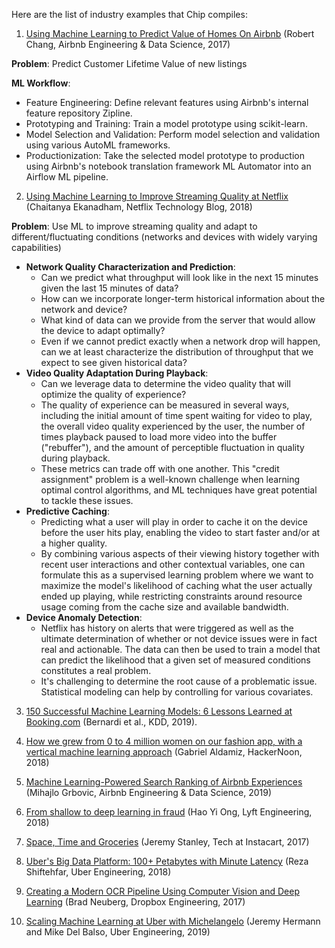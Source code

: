 Here are the list of industry examples that Chip compiles:

1. [Using Machine Learning to Predict Value of Homes On Airbnb](https://medium.com/airbnb-engineering/using-machine-learning-to-predict-value-of-homes-on-airbnb-9272d3d4739d) (Robert Chang, Airbnb Engineering & Data Science, 2017)

**Problem**: Predict Customer Lifetime Value of new listings

**ML Workflow**:

- Feature Engineering: Define relevant features using Airbnb's internal feature repository Zipline.
- Prototyping and Training: Train a model prototype using scikit-learn.
- Model Selection and Validation: Perform model selection and validation using various AutoML frameworks.
- Productionization: Take the selected model prototype to production using Airbnb's notebook translation framework ML Automator into an Airflow ML pipeline.

2. [Using Machine Learning to Improve Streaming Quality at Netflix](https://medium.com/netflix-techblog/using-machine-learning-to-improve-streaming-quality-at-netflix-9651263ef09f) (Chaitanya Ekanadham, Netflix Technology Blog, 2018)

**Problem**: Use ML to improve streaming quality and adapt to different/fluctuating conditions (networks and devices with widely varying capabilities)

- **Network Quality Characterization and Prediction**:
	- Can we predict what throughput will look like in the next 15 minutes given the last 15 minutes of data?
	- How can we incorporate longer-term historical information about the network and device?
	- What kind of data can we provide from the server that would allow the device to adapt optimally?
	- Even if we cannot predict exactly when a network drop will happen, can we at least characterize the distribution of throughput that we expect to see given historical data?
- **Video Quality Adaptation During Playback**:
	- Can we leverage data to determine the video quality that will optimize the quality of experience?
	- The quality of experience can be measured in several ways, including the initial amount of time spent waiting for video to play, the overall video quality experienced by the user, the number of times playback paused to load more video into the buffer ("rebuffer"), and the amount of perceptible fluctuation in quality during playback.
	- These metrics can trade off with one another. This "credit assignment" problem is a well-known challenge when learning optimal control algorithms, and ML techniques have great potential to tackle these issues.
- **Predictive Caching**:
	- Predicting what a user will play in order to cache it on the device before the user hits play, enabling the video to start faster and/or at a higher quality.
	- By combining various aspects of their viewing history together with recent user interactions and other contextual variables, one can formulate this as a supervised learning problem where we want to maximize the model's likelihood of caching what the user actually ended up playing, while restricting constraints around resource usage coming from the cache size and available bandwidth.
- **Device Anomaly Detection**:
	- Netflix has history on alerts that were triggered as well as the ultimate determination of whether or not device issues were in fact real and actionable. The data can then be used to train a model that can predict the likelihood that a given set of measured conditions constitutes a real problem.
	- It's challenging to determine the root cause of a problematic issue. Statistical modeling can help by controlling for various covariates.

3. [150 Successful Machine Learning Models: 6 Lessons Learned at Booking.com](https://blog.acolyer.org/2019/10/07/150-successful-machine-learning-models/) (Bernardi et al., KDD, 2019).



4. [How we grew from 0 to 4 million women on our fashion app, with a vertical machine learning approach](https://medium.com/hackernoon/how-we-grew-from-0-to-4-million-women-on-our-fashion-app-with-a-vertical-machine-learning-approach-f8b7fc0a89d7) (Gabriel Aldamiz, HackerNoon, 2018)



5. [Machine Learning-Powered Search Ranking of Airbnb Experiences](https://medium.com/airbnb-engineering/machine-learning-powered-search-ranking-of-airbnb-experiences-110b4b1a0789) (Mihajlo Grbovic, Airbnb Engineering & Data Science, 2019)



6. [From shallow to deep learning in fraud](https://eng.lyft.com/from-shallow-to-deep-learning-in-fraud-9dafcbcef743) (Hao Yi Ong, Lyft Engineering, 2018)



7. [Space, Time and Groceries](https://tech.instacart.com/space-time-and-groceries-a315925acf3a) (Jeremy Stanley, Tech at Instacart, 2017)



8. [Uber's Big Data Platform: 100+ Petabytes with Minute Latency](https://eng.uber.com/uber-big-data-platform/) (Reza Shiftehfar, Uber Engineering, 2018)



9. [Creating a Modern OCR Pipeline Using Computer Vision and Deep Learning](https://blogs.dropbox.com/tech/2017/04/creating-a-modern-ocr-pipeline-using-computer-vision-and-deep-learning/) (Brad Neuberg, Dropbox Engineering, 2017)



10. [Scaling Machine Learning at Uber with Michelangelo](https://eng.uber.com/scaling-michelangelo/) (Jeremy Hermann and Mike Del Balso, Uber Engineering, 2019)
